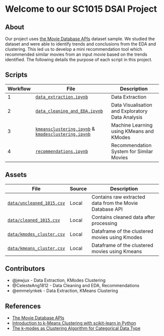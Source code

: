# Welcome to our SC1015 DSAI Project

## About

Our project uses [the Movie Database APIs](https://developers.themoviedb.org/3/getting-started) dataset sample. We studied the dataset and were able to identify trends and conclusions from the EDA and clustering. This led us to develop a mini recommendation tool which recommended similar movies from an input movie based on the trends identified. The following details the purpose of each script in this project.

## Scripts
| Workflow | File | Description |
| --- | --- | --- |
|1| [`data_extraction.ipynb`](data_extraction.ipynb) | Data Extraction |
|2| [`data_cleaning_and_EDA.ipynb`](data_cleaning_and_EDA.ipynb) | Data Visualisation and Exploratory Data Analysis |
|3| [`kmeansclustering.ipynb`](kmeansclustering.ipynb) & [`kmodesclustering.ipynb`](kmodesclustering.ipynb) | Machine Learning using KMeans and KModes |
|4| [`recommendations.ipynb`](recommendations.ipynb) | Recommendation System for Similar Movies |

## Assets
| File | Source | Description |
| --- | --- | --- |
| [`data/uncleaned_1015.csv`](data/uncleaned_1015.csv) | Local | Contains raw extracted data from the Movie Database API |
| [`data/cleaned_1015.csv`](data/cleaned_1015.csv) | Local | Contains cleaned data after processing |
| [`data/kmodes_cluster.csv`](data/kmodes_cluster.csv) | Local | Dataframe of the clustered movies using Kmodes |
| [`data/kmeans_cluster.csv`](data/kmeans_cluster.csv) | Local | Dataframe of the clustered movies using Kmeans |

## Contributors
* @jewjux - Data Extraction, KModes Clustering
* @CelesteAng1812 - Data Cleaning and EDA, Recommendations
* @emmelynkek - Data Extraction, KMeans Clustering

## References
* [The Movie Database APIs](https://developers.themoviedb.org/3/getting-started)
* [Introduction to k-Means Clustering with scikit-learn in Python](https://www.datacamp.com/tutorial/k-means-clustering-python?utm_source=google&utm_medium=paid_search&utm_campaignid=19589720821&utm_adgroupid=143216588577&utm_device=c&utm_keyword=&utm_matchtype=&utm_network=g&utm_adpostion=&utm_creative=645433043010&utm_targetid=dsa-1947282172981&utm_loc_interest_ms=&utm_loc_physical_ms=9062504&utm_content=dsa~page~community-tuto&utm_campaign=230119_1-sea~dsa~tutorials_2-b2c_3-row-p1_4-prc_5-na_6-na_7-le_8-pdsh-go_9-na_10-na_11-na-marayc23&gclid=CjwKCAjwq-WgBhBMEiwAzKSH6GZtN-FSRi2TqpBM__wSv04-x41HMcg_UA4Q5Q1mrII-HBZgroxSiRoCDPwQAvD_BwE)
* [The k-modes as Clustering Algorithm for Categorical Data Type](https://medium.com/geekculture/the-k-modes-as-clustering-algorithm-for-categorical-data-type-bcde8f95efd7)
